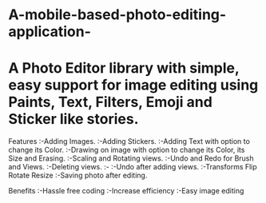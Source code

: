 # A-mobile-based-photo-editing-application-
# A Photo Editor library with simple, easy support for image editing using Paints, Text, Filters, Emoji and Sticker like stories.

Features
:-Adding Images.
:-Adding Stickers.
:-Adding Text with option to change its Color.
:-Drawing on image with option to change its Color, its Size and Erasing.
:-Scaling and Rotating views.
:-Undo and Redo for Brush and Views.
:-Deleting views.
:-
:-Undo after adding views.
:-Transforms
   Flip
   Rotate
   Resize
:-Saving photo after editing.   

Benefits
:-Hassle free coding
:-Increase efficiency
:-Easy image editing
